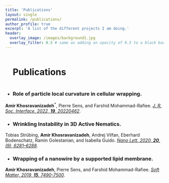 ```yaml
---
title: 'Publications'
layout: single
permalink: /publications/
author_profile: true
excerpt: 'A list of the different projects I am doing.'
header:
  overlay_image: /images/background1.jpg
  overlay_filter: 0.5 # same as adding an opacity of 0.5 to a black background
---
```

  
<div id="user-content-toc">
  <ul>
    <summary><h1 style="display: inline-block;">Publications</h1></summary>
  </ul>
</div>

- <h3>Role of particle local curvature in cellular wrapping.</h3>
**Amir Khosravanizadeh**<sup>*</sup>,   Pierre Sens,  and  Farshid Mohammad-Rafiee. [*J. R. Soc. Interface. 2022, **19**, 20220462*](https://royalsocietypublishing.org/doi/10.1098/rsif.2022.0462).

- <h3>Wrinkling Instability in 3D Active Nematics.</h3>
Tobias Strübing, **Amir Khosravanizadeh**, Andrej Vilfan, Eberhard Bodenschatz, Ramin Golestanian, and Isabella Guido. [*Nano Lett. 2020, **20**, (9), 6281–6288*](https://pubs.acs.org/doi/10.1021/acs.nanolett.0c01546).

- <h3> Wrapping of a nanowire by a supported lipid membrane.</h3>
**Amir Khosravanizadeh**,   Pierre Sens,  and  Farshid Mohammad-Rafiee. [*Soft Matter, 2019, **15**, 7490-7500*](https://pubs.rsc.org/en/content/articlelanding/2019/SM/C9SM00618D).


